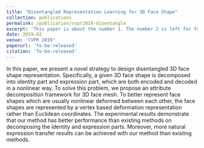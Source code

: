 ```yaml
---
title: "Disentangled Representation Learning for 3D Face Shape"
collection: publications
permalink: /publication/cvpr2019-disentangle
excerpt: 'This paper is about the number 1. The number 2 is left for future work.'
date: 2019-02
venue: 'CVPR 2019'
paperurl: 'To-be-released'
citation: 'To-be-released'
---
```

In this paper, we present a novel strategy to design disentangled 3D face shape representation. Specifically, a given 3D face shape is decomposed into identity part and expression part, which are both encoded and decoded in a nonlinear way. To solve this problem, we propose an attribute decomposition framework for 3D face mesh. To better represent face shapes which are usually nonlinear deformed between each other, the face shapes are represented by a vertex based deformation representation rather than Euclidean coordinates. The experimental results demonstrate that our method has better performance than existing methods on decomposing the identity and expression parts. Moreover, more natural expression transfer results can be achieved with our method than existing methods.
